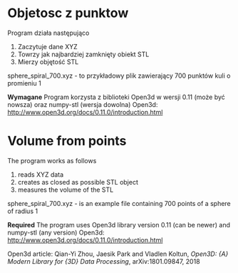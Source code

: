 # Objetosc z punktow
Program działa następująco
1. Zaczytuje dane XYZ
2. Towrzy jak najbardziej zamknięty obiekt STL
3. Mierzy objętość STL

sphere_spiral_700.xyz - to przykładowy plik zawierający 700 punktów kuli o promieniu 1

**Wymagane**
Program korzysta z biblioteki Open3d w wersji 0.11 (może być nowsza) oraz numpy-stl (wersja dowolna)
Open3d: http://www.open3d.org/docs/0.11.0/introduction.html

# Volume from points
The program works as follows
1. reads XYZ data
2. creates as closed as possible STL object
3. measures the volume of the STL

sphere_spiral_700.xyz - is an example file containing 700 points of a sphere of radius 1

**Required**
The program uses Open3d library version 0.11 (can be newer) and numpy-stl (any version)
Open3d: http://www.open3d.org/docs/0.11.0/introduction.html


Open3d article:
Qian-Yi Zhou, Jaesik Park and Vladlen Koltun, _Open3D: {A} Modern Library for {3D} Data Processing_, arXiv:1801.09847, 2018
